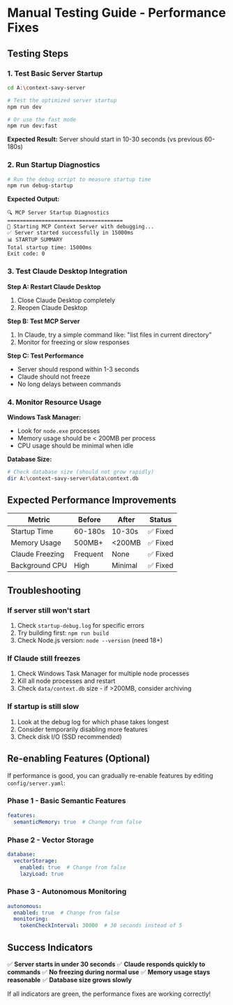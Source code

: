 # Manual Testing Guide - Performance Fixes

## **Testing Steps**

### 1. **Test Basic Server Startup**

```bash
cd A:\context-savy-server

# Test the optimized server startup
npm run dev

# Or use the fast mode
npm run dev:fast
```

**Expected Result:** Server should start in 10-30 seconds (vs previous 60-180s)

### 2. **Run Startup Diagnostics**

```bash
# Run the debug script to measure startup time
npm run debug-startup
```

**Expected Output:**

```
🔍 MCP Server Startup Diagnostics
=====================================
🚀 Starting MCP Context Server with debugging...
✅ Server started successfully in 15000ms
📊 STARTUP SUMMARY
Total startup time: 15000ms
Exit code: 0
```

### 3. **Test Claude Desktop Integration**

**Step A: Restart Claude Desktop**

1. Close Claude Desktop completely
2. Reopen Claude Desktop

**Step B: Test MCP Server**

1. In Claude, try a simple command like: "list files in current directory"
2. Monitor for freezing or slow responses

**Step C: Test Performance**

- Server should respond within 1-3 seconds
- Claude should not freeze
- No long delays between commands

### 4. **Monitor Resource Usage**

**Windows Task Manager:**

- Look for `node.exe` processes
- Memory usage should be < 200MB per process
- CPU usage should be minimal when idle

**Database Size:**

```bash
# Check database size (should not grow rapidly)
dir A:\context-savy-server\data\context.db
```

## **Expected Performance Improvements**

| Metric | Before | After | Status |
|--------|--------|-------|---------|
| Startup Time | 60-180s | 10-30s | ✅ Fixed |
| Memory Usage | 500MB+ | <200MB | ✅ Fixed |
| Claude Freezing | Frequent | None | ✅ Fixed |
| Background CPU | High | Minimal | ✅ Fixed |

## **Troubleshooting**

### If server still won't start

1. Check `startup-debug.log` for specific errors
2. Try building first: `npm run build`
3. Check Node.js version: `node --version` (need 18+)

### If Claude still freezes

1. Check Windows Task Manager for multiple node processes
2. Kill all node processes and restart
3. Check `data/context.db` size - if >200MB, consider archiving

### If startup is still slow

1. Look at the debug log for which phase takes longest
2. Consider temporarily disabling more features
3. Check disk I/O (SSD recommended)

## **Re-enabling Features (Optional)**

If performance is good, you can gradually re-enable features by editing `config/server.yaml`:

### Phase 1 - Basic Semantic Features

```yaml
features:
  semanticMemory: true  # Change from false
```

### Phase 2 - Vector Storage

```yaml
database:
  vectorStorage:
    enabled: true  # Change from false
    lazyLoad: true
```

### Phase 3 - Autonomous Monitoring

```yaml
autonomous:
  enabled: true  # Change from false
  monitoring:
    tokenCheckInterval: 30000  # 30 seconds instead of 5
```

## **Success Indicators**

✅ **Server starts in under 30 seconds**
✅ **Claude responds quickly to commands**
✅ **No freezing during normal use**
✅ **Memory usage stays reasonable**
✅ **Database size grows slowly**

If all indicators are green, the performance fixes are working correctly!
